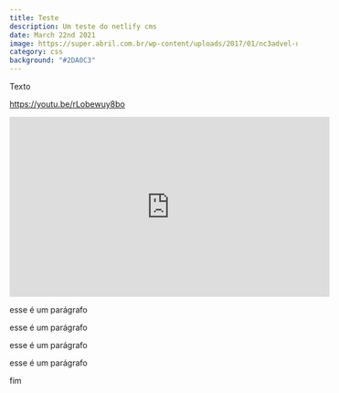 ```yaml
---
title: Teste
description: Um teste do netlify cms
date: March 22nd 2021
image: https://super.abril.com.br/wp-content/uploads/2017/01/nc3advel-do-mar-jc3a1-deveria-estar-mais-alto-revela-estudo.jpg
category: css
background: "#2DA0C3"
---
```


Texto

<https://youtu.be/rLobewuy8bo>

<iframe width="560" height="315" src="https://www.youtube.com/embed/Gm3o0bfGP3g" title="YouTube video player" frameborder="0" allow="accelerometer; autoplay; clipboard-write; encrypted-media; gyroscope; picture-in-picture" allowfullscreen></iframe>

esse é um parágrafo

esse é um parágrafo

esse é um parágrafo

esse é um parágrafo

fim

